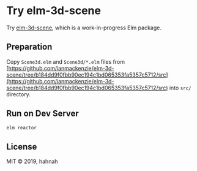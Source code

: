 # Try elm-3d-scene

Try [elm-3d-scene](https://github.com/ianmackenzie/elm-3d-scene), which is a work-in-progress Elm package.

## Preparation

Copy `Scene3d.elm` and `Scene3d/*.elm` files from [https://github.com/ianmackenzie/elm-3d-scene/tree/b184dd9f0fbb90ec194c1bd065353fa5357c5712/src](https://github.com/ianmackenzie/elm-3d-scene/tree/b184dd9f0fbb90ec194c1bd065353fa5357c5712/src) into `src/` directory.

## Run on Dev Server

```sh
elm reactor
```

## License

MIT &copy; 2019, hahnah